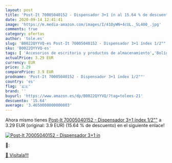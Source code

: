 ```yaml
---
layout: post
title: 'Post-It 70005040152 - Dispensador 3+1 ín al 15.64 % de descuento'
date: 2020-09-14 12:41:41
image: 'https://m.media-amazon.com/images/I/41OyWN+4cUL._SL400_.jpg'
comments: true
category: ofertas
author: 'tole.es'
slug: 'B0022QYYVQ-es Post-It 70005040152 - Dispensador 3+1 índex 1/2""'
sku: 'B0022QYYVQ-es'
tags: [ 'Accesorios de escritorio y productos de almacenamiento','Bolígrafos, lápices y útiles de escritura','Costura y manualidades','Dibujo','Estuches escolares','Hogar y cocina','Lápices','Marcadores','Material de oficina','Materiales de dibujo','Materiales, organizadores y dispensadores de escritorio','Oficina y papelería','Portaminas','Rotuladores y subrayadores','Subrayadores','post-it', ]
actualPrice: 3.29 EUR
currency: EUR
price: 3.29
comparePrice: 3.9 EUR
prodname: 'Post-It 70005040152 - Dispensador 3+1 índex 1/2""'
country: 'es'
flag: '🇪🇸'
brand: ''
buyurl: 'https://www.amazon.es/dp/B0022QYYVQ/?tag=tolees-21'
descuento: '15.64'
average: '3.4650000000000003'
---
```


Ahora mismo tienes [Post-It 70005040152 - Dispensador 3+1 índex 1/2""](https://www.amazon.es/dp/B0022QYYVQ/?tag=tolees-21) a 3.29 EUR (original: 3.9 EUR) (15.64 %  de descuento) en el siguiente enlace!

[![Post-It 70005040152 - Dispensador 3+1 ín](https://m.media-amazon.com/images/I/41OyWN+4cUL._SL400_.jpg)](https://www.amazon.es/dp/B0022QYYVQ/?tag=tolees-21)

🔎:


[🛒 Visítala!!!](https://www.amazon.es/dp/B0022QYYVQ/?tag=tolees-21)
